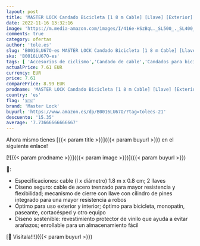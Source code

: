 ```yaml
---
layout: post
title: 'MASTER LOCK Candado Bicicleta [1 8 m Cable] [Llave] [Exterior] 8126EURDPRO - Ideal para Bicicleta  Monopatín  Paseante  Cortacésped y Otro Equipo'
date: 2022-11-16 13:32:16
image: 'https://m.media-amazon.com/images/I/416e-HSzBqL._SL500_._SL400_.jpg'
comments: true
category: ofertas
author: 'tole.es'
slug: 'B0016LU67O-es MASTER LOCK Candado Bicicleta [1 8 m Cable] [Llave]...'
sku: 'B0016LU67O-es'
tags: [ 'Accesorios de ciclismo','Candado de cable','Candados para bicicletas','Ciclismo','Deportes y aire libre','Ropa y equipo para deportes','bicicleta','master lock','🇪🇸', ]
actualPrice: 7.61 EUR
currency: EUR
price: 7.61
comparePrice: 8.99 EUR
prodname: 'MASTER LOCK Candado Bicicleta [1 8 m Cable] [Llave] [Exterior] 8126EURDPRO - Ideal para Bicicleta  Monopatín  Paseante  Cortacésped y Otro Equipo'
country: 'es'
flag: '🇪🇸'
brand: 'Master Lock'
buyurl: 'https://www.amazon.es/dp/B0016LU67O/?tag=tolees-21'
descuento: '15.35'
average: '7.73666666666667'
---
```


Ahora mismo tienes [{{< param title >}}]({{< param buyurl >}}) en el siguiente enlace!

[![{{< param prodname >}}]({{< param image >}})]({{< param buyurl >}})

🔎:

- Especificaciones: cable (l x diámetro) 1.8 m x 0.8 cm; 2 llaves
- Diseno seguro: cable de acero trenzado para mayor resistencia y flexibilidad; mecanismo de cierre con llave con cilindro de pines integrado para una mayor resistencia a robos
- Óptimo para uso exterior y interior; óptimo para bicicleta, monopatín, paseante, cortacésped y otro equipo
- Diseno sostenible: revestimiento protector de vinilo que ayuda a evitar arañazos; enrollable para un almacenamiento fácil

[🛒 Visítala!!!]({{< param buyurl >}})
